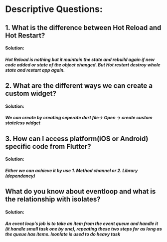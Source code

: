 # Descriptive Questions:

## 1. What is the difference between Hot Reload and Hot Restart?
#### **Solution:**
##### Hot Reload is nothing but it maintain the state and rebuild again if new code added or state of the object changed. But Hot restart destroy whole state and restart app again.

## 2. What are the different ways we can create a custom widget?
#### **Solution:**
##### We can create by creating seperate dart file-> Open ->  create custom stateless widget

## 3. How can I access platform(iOS or Android) specific code from Flutter?
#### **Solution:**
##### Either we can achieve it by use 1. Method channel or 2. Library (dependancy)

## What do you know about eventloop and what is the relationship with isolates?
#### **Solution:**
##### An event loop’s job is to take an item from the event queue and handle it (it handle small task one by one), repeating these two steps for as long as the queue has items. Isonlate is used to do heavy task





